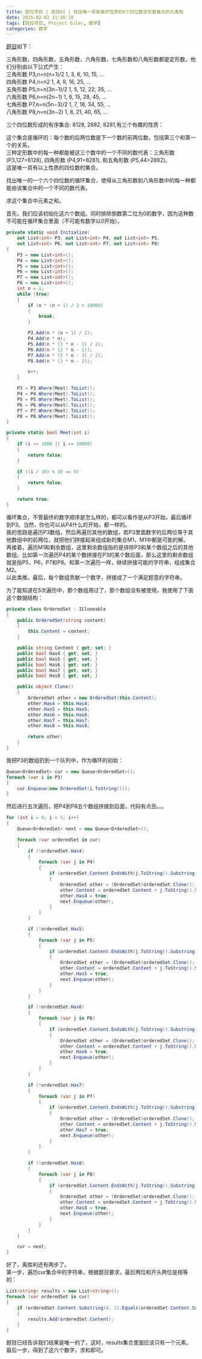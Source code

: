 ```yaml
---
title: 欧拉项目 | 题目61 | 找出唯一具有循环性质的6个四位数定形数集合的元素和
date: 2015-02-02 11:36:18
tags: [欧拉项目, Project Euler, 数学]
categories: 数学
---
```

[题目](https://projecteuler.net/problem=61 "Problem 61 - Project Euler")如下：

三角形数，四角形数，五角形数，六角形数，七角形数和八角形数都是定形数，他们分别由以下公式产生：  
三角形数  P3,n=n(n+1)/2     1, 3, 6, 10, 15, ...  
四角形数  P4,n=n2           1, 4, 9, 16, 25, ...  
五角形数  P5,n=n(3n−1)/2    1, 5, 12, 22, 35, ...  
六角形数  P6,n=n(2n−1)      1, 6, 15, 28, 45, ...  
七角形数  P7,n=n(5n−3)/2    1, 7, 18, 34, 55, ...  
八角形数  P8,n=n(3n−2)      1, 8, 21, 40, 65, ...

三个四位数形成的有序集合: 8128, 2882, 8281,有三个有趣的性质：

这个集合是循环的：每个数的后两位数是下一个数的前两位数，包括第三个和第一个的关系。  
三种定形数中的每一种都能被这三个数中的一个不同的数代表：三角形数 (P3,127=8128), 四角形数 (P4,91=8281), 和五角形数 (P5,44=2882)。  
这是唯一具有以上性质的四位数的集合。
    
找出唯一的一个六个四位数的循环集合，使得从三角形数到八角形数中的每一种都能由该集合中的一个不同的数代表。

求这个集合中元素之和。

首先，我们应该初始化这六个数组。同时排除倒数第二位为0的数字，因为这种数不可能在循环集合里面（不可能有数字以0开始）。

``` csharp
private static void Initialize(
	out List<int> P3, out List<int> P4, out List<int> P5,
	out List<int> P6, out List<int> P7, out List<int> P8)
{
	P3 = new List<int>();
	P4 = new List<int>();
	P5 = new List<int>();
	P6 = new List<int>();
	P7 = new List<int>();
	P8 = new List<int>();
	int n = 1;
	while (true)
	{
		if (n * (n + 1) / 2 > 10000)
		{
			break;
		}

		P3.Add(n * (n + 1) / 2);
		P4.Add(n * n);
		P5.Add(n * (3 * n - 1) / 2);
		P6.Add(n * (2 * n - 1));
		P7.Add(n * (5 * n - 3) / 2);
		P8.Add(n * (3 * n - 2));

		n++;
	}

	P3 = P3.Where(Meet).ToList();
	P4 = P4.Where(Meet).ToList();
	P5 = P5.Where(Meet).ToList();
	P6 = P6.Where(Meet).ToList();
	P7 = P7.Where(Meet).ToList();
	P8 = P8.Where(Meet).ToList();
}

private static bool Meet(int i)
{
	if (i <= 1000 || i >= 10000)
	{
		return false;
	}

	if ((i / 10) % 10 == 0)
	{
		return false;
	}

	return true;
}
```
循环集合，不管最终的数字顺序是怎么样的，都可以看作是从P3开始，最后循环到P3。当然，你也可以从P4什么的开始，都一样的。  
我的思路是遍历P3数组，然后再遍历其他的数组，若P3里面数字的后两位等于其他数组中的前两位，就把他们拼接起来组成新的集合M1，M1中都是可能的解。  
再接着，遍历M1和剩余数组，这里剩余数组指的是排除P3和某个数组之后的其他数组。比如第一次遍历P4的某个数拼接在P3的某个数后面，那么这里的剩余数组就是指P5，P6，P7和P8。和第一次遍历一样，继续拼接可能的字符串，组成集合M2。  
以此类推。最后，每个数组贡献一个数字，拼接成了一个满足题意的字符串。

为了能知道在5次遍历中，那个数组用过了，那个数组没有被使用，我使用了下面这个数据结构：

``` csharp
private class OrderedSet : ICloneable
{
	public OrderedSet(string content)
	{
		this.Content = content;
	}

	public string Content { get; set; }
	public bool Has4 { get; set; }
	public bool Has5 { get; set; }
	public bool Has6 { get; set; }
	public bool Has7 { get; set; }
	public bool Has8 { get; set; }

	public object Clone()
	{
		OrderedSet other = new OrderedSet(this.Content);
		other.Has4 = this.Has4;
		other.Has5 = this.Has5;
		other.Has6 = this.Has6;
		other.Has7 = this.Has7;
		other.Has8 = this.Has8;

		return other;
	}
}
```
我把P3的数组扔到一个队列中，作为循环的初始：

``` csharp
Queue<OrderedSet> cur = new Queue<OrderedSet>();
foreach (var i in P3)
{
	cur.Enqueue(new OrderedSet(i.ToString()));
}
```
然后进行五次遍历，把P4到P8五个数组拼接到后面，代码有点丑。。。

``` csharp
for (int i = 0; i < 5; i++)
{
	Queue<OrderedSet> next = new Queue<OrderedSet>();

	foreach (var orderedSet in cur)
	{
		if (!orderedSet.Has4)
		{
			foreach (var j in P4)
			{
				if (orderedSet.Content.EndsWith(j.ToString().Substring(0, 2)))
				{
					OrderedSet other = (OrderedSet)orderedSet.Clone();
					other.Content = orderedSet.Content + j.ToString().Substring(2, 2);
					other.Has4 = true;
					next.Enqueue(other);
				}
			}
		}

		if (!orderedSet.Has5)
		{
			foreach (var j in P5)
			{
				if (orderedSet.Content.EndsWith(j.ToString().Substring(0, 2)))
				{
					OrderedSet other = (OrderedSet)orderedSet.Clone();
					other.Content = orderedSet.Content + j.ToString().Substring(2, 2);
					other.Has5 = true;
					next.Enqueue(other);
				}
			}
		}

		if (!orderedSet.Has6)
		{
			foreach (var j in P6)
			{
				if (orderedSet.Content.EndsWith(j.ToString().Substring(0, 2)))
				{
					OrderedSet other = (OrderedSet)orderedSet.Clone();
					other.Content = orderedSet.Content + j.ToString().Substring(2, 2);
					other.Has6 = true;
					next.Enqueue(other);
				}
			}
		}

		if (!orderedSet.Has7)
		{
			foreach (var j in P7)
			{
				if (orderedSet.Content.EndsWith(j.ToString().Substring(0, 2)))
				{
					OrderedSet other = (OrderedSet)orderedSet.Clone();
					other.Content = orderedSet.Content + j.ToString().Substring(2, 2);
					other.Has7 = true;
					next.Enqueue(other);
				}
			}
		}

		if (!orderedSet.Has8)
		{
			foreach (var j in P8)
			{
				if (orderedSet.Content.EndsWith(j.ToString().Substring(0, 2)))
				{
					OrderedSet other = (OrderedSet)orderedSet.Clone();
					other.Content = orderedSet.Content + j.ToString().Substring(2, 2);
					other.Has8 = true;
					next.Enqueue(other);
				}
			}
		}
	}

	cur = next;
}
```
好了，离胜利还有两步了。  
第一步，遍历cur集合中的字符串，根据题目要求，最后两位和开头两位是相等的：
``` csharp
List<string> results = new List<string>();
foreach (var orderedSet in cur)
{
	if (orderedSet.Content.Substring(0, 2).Equals(orderedSet.Content.Substring(12, 2)))
	{
		results.Add(orderedSet.Content);
	}
}
```
题目已经告诉我们结果是唯一的了，这时，results集合里面应该只有一个元素。  
最后一步，得到了这六个数字，求和即可。